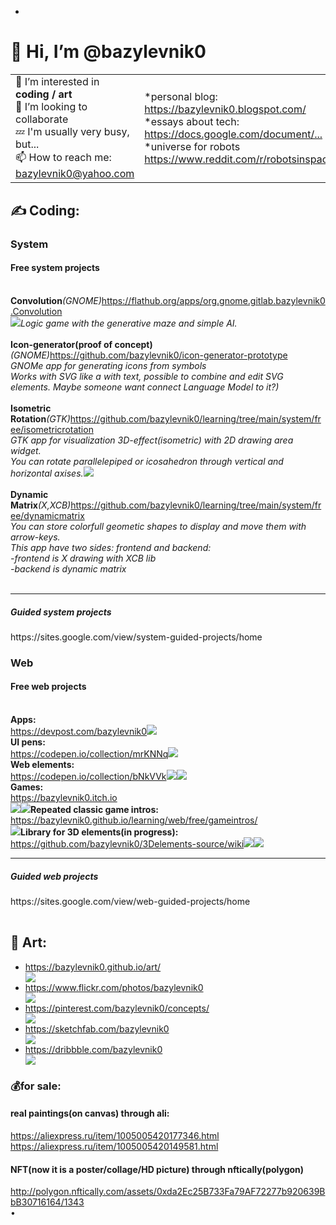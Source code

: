 <table>
<tr>
<ul>
<li>
 </li>
 </ul>
 </tr>
 <tr>
  <h1>👋 Hi, I’m @bazylevnik0</h1>
  <td>
👀 I’m interested in <b>coding / art</b><br>
💞️ I’m looking to collaborate<br>
💤 I'm usually very busy, but...<br>
📫 How to reach me: <a href="bazylevnik0@yahoo.com">bazylevnik0@yahoo.com</a>
  </td>
  <td>
*personal blog: <a href="https://bazylevnik0.blogspot.com/">https://bazylevnik0.blogspot.com/</a><br>
*essays about tech: <a href="https://docs.google.com/document/d/1Y--STgCY3BUBBXWqigA8195b8luMEXXqe2u4CsyWGkA/">https://docs.google.com/document/...</a><br>
*universe for robots <a href="https://www.reddit.com/r/robotsinspace/">https://www.reddit.com/r/robotsinspace/</a><br>
  </td>
 </tr>
</table>
<tr>
<td>
<h2>✍️ Coding:</h2>
<table>
<h3>System</h3>
<h4>Free system projects</h4><br>
<b>Convolution</b> <i>(GNOME)</i> <a href="https://flathub.org/apps/org.gnome.gitlab.bazylevnik0.Convolution">https://flathub.org/apps/org.gnome.gitlab.bazylevnik0.Convolution</a>
 <br><img src="https://bazylevnik0.github.io/out/1.png">
 <i>Logic game with the generative maze and simple AI.</i><br><br>
<b>Icon-generator(proof of concept)</b> <i>(GNOME)</i> <a href="https://github.com/bazylevnik0/icon-generator-prototype">https://github.com/bazylevnik0/icon-generator-prototype</a><br>
<i>GNOMe app for generating icons from symbols <br>
Works with SVG like a with text, possible to combine and edit SVG elements. Maybe someone want connect Language Model to it?)</i><br><br>                                         
<b>Isometric Rotation</b><i>(GTK)</i> <a href="https://github.com/bazylevnik0/learning/tree/main/system/free/isometricrotation">https://github.com/bazylevnik0/learning/tree/main/system/free/isometricrotation</a><br>
<i>GTK app for visualization 3D-effect(isometric) with 2D drawing area widget. <br>
 You can rotate parallelepiped or icosahedron through vertical and horizontal axises.</i><img src="https://bazylevnik0.github.io/out/2.png"><br><br>                                         
<b>Dynamic Matrix</b> <i>(X,XCB)</i> <a href="https://github.com/bazylevnik0/learning/tree/main/system/free/dynamicmatrix">https://github.com/bazylevnik0/learning/tree/main/system/free/dynamicmatrix</a><br>
 <i>You can store colorfull geometic shapes to display and move them with arrow-keys.<br>
 This app have two sides: frontend and backend:<br>
  -frontend is X drawing with XCB lib<br>
  -backend is dynamic matrix</i><br><br>
<hr>
<h5>Guided system projects</h5> https://sites.google.com/view/system-guided-projects/home
 <h3>Web</h3>
<h4>Free web projects</h4><br>
<b>Apps:</b><br>
<a href="https://devpost.com/bazylevnik0">https://devpost.com/bazylevnik0</a>
<img src="https://bazylevnik0.github.io/out/11.png">
<br>
<b>UI pens:</b><br>
<a href="https://codepen.io/collection/mrKNNq">https://codepen.io/collection/mrKNNq</a>
<img src="https://bazylevnik0.github.io/out/3.png">
<br> 
<b>Web elements:</b><br>
<a href="https://codepen.io/collection/bNkVVk">https://codepen.io/collection/bNkVVk</a>
<img src="https://bazylevnik0.github.io/out/6.png">
<img src="https://bazylevnik0.github.io/out/7.png">
<br>
<b>Games:</b><br>
<a href="https://bazylevnik0.itch.io">https://bazylevnik0.itch.io</a><br>
<img src="https://bazylevnik0.github.io/out/8.png">
<img src="https://bazylevnik0.github.io/out/9.png">
<b>Repeated classic game intros:</b><br>
<a href="https://bazylevnik0.github.io/learning/web/free/gameintros/">https://bazylevnik0.github.io/learning/web/free/gameintros/</a><br>
<img src="https://bazylevnik0.github.io/out/10.png">
<b>Library for 3D elements(in progress):</b><br>
<a href="https://github.com/bazylevnik0/3Delements-source/wiki">https://github.com/bazylevnik0/3Delements-source/wiki</a>
<img src="https://bazylevnik0.github.io/out/4.png">
<img src="https://bazylevnik0.github.io/out/5.png">
<br>
<hr>
<h5>Guided web projects</h5> https://sites.google.com/view/web-guided-projects/home
</tr>
</table>
<h2>🎨 Art:</h2>
<ul>
<li><a href="https://bazylevnik0.github.io/art/">https://bazylevnik0.github.io/art/</a></li>
 <img src="https://bazylevnik0.github.io/out/12.png">
<li><a href="https://www.flickr.com/photos/bazylevnik0">https://www.flickr.com/photos/bazylevnik0</a></li>
 <img src="https://bazylevnik0.github.io/out/13.png">
<li><a href="https://pinterest.com/bazylevnik0/concepts/">https://pinterest.com/bazylevnik0/concepts/</a></li>
 <img src="https://bazylevnik0.github.io/out/14.png">
<li><a href="https://sketchfab.com/bazylevnik0">https://sketchfab.com/bazylevnik0</a></li>
 <img src="https://bazylevnik0.github.io/out/15.png">
<li><a href="https://dribbble.com/bazylevnik0">https://dribbble.com/bazylevnik0</a></li>
 <img src="https://bazylevnik0.github.io/out/16.png">
</ul>
 <h3>💰for sale:</h3>
 <h4>real paintings(on canvas) through ali:</h4>
 <a href="https://aliexpress.ru/item/1005005420177346.html">https://aliexpress.ru/item/1005005420177346.html</a><br>
 <a href="https://aliexpress.ru/item/1005005420149581.html">https://aliexpress.ru/item/1005005420149581.html</a><br>
 <h4>NFT(now it is a poster/collage/HD picture) through nftically(polygon)</h4>
 <a href="http://polygon.nftically.com/assets/0xda2Ec25B733Fa79AF72277b920639BbB30716164/1343">http://polygon.nftically.com/assets/0xda2Ec25B733Fa79AF72277b920639BbB30716164/1343</a><br>
•
